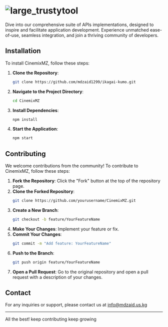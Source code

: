 # ![large_trustytool](https://github.com/user-attachments/assets/7e26125d-6b74-40e6-a5b3-ed9d65bc3048)


Dive into our comprehensive suite of APIs implementations, designed to inspire and facilitate application development. Experience unmatched ease-of-use, seamless integration, and join a thriving community of developers.

## Installation

To install CinemixMZ, follow these steps:

1. **Clone the Repository**:
   ```bash
   git clone https://github.com/mdzaid1299/ikagai-kumo.git
   ```

2. **Navigate to the Project Directory**:
   ```bash
   cd CinemixMZ
   ```

3. **Install Dependencies**:
   ```bash
   npm install
   ```

4. **Start the Application**:
   ```bash
   npm start
   ```
## Contributing

We welcome contributions from the community! To contribute to CinemixMZ, follow these steps:

1. **Fork the Repository**: Click the "Fork" button at the top of the repository page.
2. **Clone the Forked Repository**:
   ```bash
   git clone https://github.com/yourusername/CinemixMZ.git
   ```
3. **Create a New Branch**:
   ```bash
   git checkout -b feature/YourFeatureName
   ```
4. **Make Your Changes**: Implement your feature or fix.
5. **Commit Your Changes**:
   ```bash
   git commit -m "Add feature: YourFeatureName"
   ```
6. **Push to the Branch**:
   ```bash
   git push origin feature/YourFeatureName
   ```
7. **Open a Pull Request**: Go to the original repository and open a pull request with a description of your changes.

## Contact

For any inquiries or support, please contact us at info@mdzaid.us.kg

---

All the best! keep contributing keep growing 
